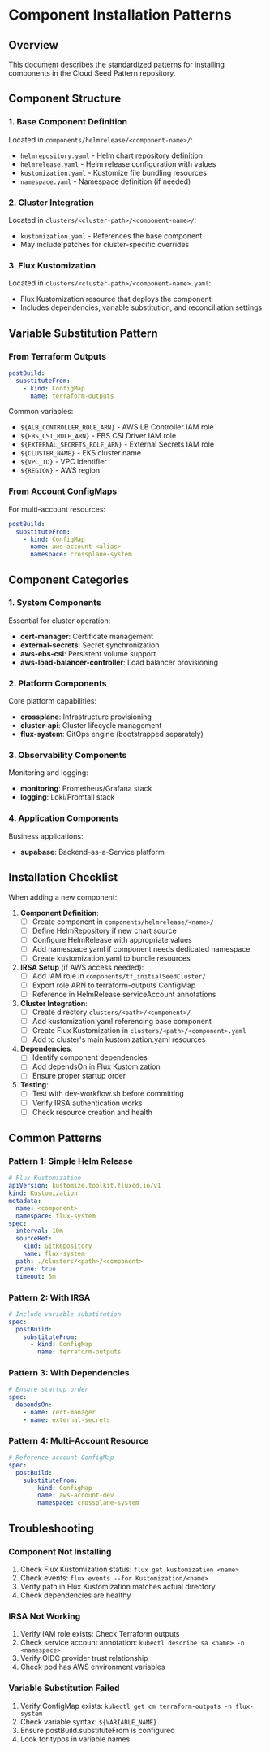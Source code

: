 # Component Installation Patterns

## Overview
This document describes the standardized patterns for installing components in the Cloud Seed Pattern repository.

## Component Structure

### 1. Base Component Definition
Located in `components/helmrelease/<component-name>/`:
- `helmrepository.yaml` - Helm chart repository definition
- `helmrelease.yaml` - Helm release configuration with values
- `kustomization.yaml` - Kustomize file bundling resources
- `namespace.yaml` - Namespace definition (if needed)

### 2. Cluster Integration
Located in `clusters/<cluster-path>/<component-name>/`:
- `kustomization.yaml` - References the base component
- May include patches for cluster-specific overrides

### 3. Flux Kustomization
Located in `clusters/<cluster-path>/<component-name>.yaml`:
- Flux Kustomization resource that deploys the component
- Includes dependencies, variable substitution, and reconciliation settings

## Variable Substitution Pattern

### From Terraform Outputs
```yaml
postBuild:
  substituteFrom:
    - kind: ConfigMap
      name: terraform-outputs
```

Common variables:
- `${ALB_CONTROLLER_ROLE_ARN}` - AWS LB Controller IAM role
- `${EBS_CSI_ROLE_ARN}` - EBS CSI Driver IAM role
- `${EXTERNAL_SECRETS_ROLE_ARN}` - External Secrets IAM role
- `${CLUSTER_NAME}` - EKS cluster name
- `${VPC_ID}` - VPC identifier
- `${REGION}` - AWS region

### From Account ConfigMaps
For multi-account resources:
```yaml
postBuild:
  substituteFrom:
    - kind: ConfigMap
      name: aws-account-<alias>
      namespace: crossplane-system
```

## Component Categories

### 1. System Components
Essential for cluster operation:
- **cert-manager**: Certificate management
- **external-secrets**: Secret synchronization
- **aws-ebs-csi**: Persistent volume support
- **aws-load-balancer-controller**: Load balancer provisioning

### 2. Platform Components
Core platform capabilities:
- **crossplane**: Infrastructure provisioning
- **cluster-api**: Cluster lifecycle management
- **flux-system**: GitOps engine (bootstrapped separately)

### 3. Observability Components
Monitoring and logging:
- **monitoring**: Prometheus/Grafana stack
- **logging**: Loki/Promtail stack

### 4. Application Components
Business applications:
- **supabase**: Backend-as-a-Service platform

## Installation Checklist

When adding a new component:

1. **Component Definition**:
   - [ ] Create component in `components/helmrelease/<name>/`
   - [ ] Define HelmRepository if new chart source
   - [ ] Configure HelmRelease with appropriate values
   - [ ] Add namespace.yaml if component needs dedicated namespace
   - [ ] Create kustomization.yaml to bundle resources

2. **IRSA Setup** (if AWS access needed):
   - [ ] Add IAM role in `components/tf_initialSeedCluster/`
   - [ ] Export role ARN to terraform-outputs ConfigMap
   - [ ] Reference in HelmRelease serviceAccount annotations

3. **Cluster Integration**:
   - [ ] Create directory `clusters/<path>/<component>/`
   - [ ] Add kustomization.yaml referencing base component
   - [ ] Create Flux Kustomization in `clusters/<path>/<component>.yaml`
   - [ ] Add to cluster's main kustomization.yaml resources

4. **Dependencies**:
   - [ ] Identify component dependencies
   - [ ] Add dependsOn in Flux Kustomization
   - [ ] Ensure proper startup order

5. **Testing**:
   - [ ] Test with dev-workflow.sh before committing
   - [ ] Verify IRSA authentication works
   - [ ] Check resource creation and health

## Common Patterns

### Pattern 1: Simple Helm Release
```yaml
# Flux Kustomization
apiVersion: kustomize.toolkit.fluxcd.io/v1
kind: Kustomization
metadata:
  name: <component>
  namespace: flux-system
spec:
  interval: 10m
  sourceRef:
    kind: GitRepository
    name: flux-system
  path: ./clusters/<path>/<component>
  prune: true
  timeout: 5m
```

### Pattern 2: With IRSA
```yaml
# Include variable substitution
spec:
  postBuild:
    substituteFrom:
      - kind: ConfigMap
        name: terraform-outputs
```

### Pattern 3: With Dependencies
```yaml
# Ensure startup order
spec:
  dependsOn:
    - name: cert-manager
    - name: external-secrets
```

### Pattern 4: Multi-Account Resource
```yaml
# Reference account ConfigMap
spec:
  postBuild:
    substituteFrom:
      - kind: ConfigMap
        name: aws-account-dev
        namespace: crossplane-system
```

## Troubleshooting

### Component Not Installing
1. Check Flux Kustomization status: `flux get kustomization <name>`
2. Check events: `flux events --for Kustomization/<name>`
3. Verify path in Flux Kustomization matches actual directory
4. Check dependencies are healthy

### IRSA Not Working
1. Verify IAM role exists: Check Terraform outputs
2. Check service account annotation: `kubectl describe sa <name> -n <namespace>`
3. Verify OIDC provider trust relationship
4. Check pod has AWS environment variables

### Variable Substitution Failed
1. Verify ConfigMap exists: `kubectl get cm terraform-outputs -n flux-system`
2. Check variable syntax: `${VARIABLE_NAME}`
3. Ensure postBuild.substituteFrom is configured
4. Look for typos in variable names